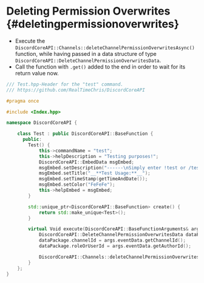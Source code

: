 Deleting Permission Overwrites {#deletingpermissionoverwrites}
============
- Execute the `DiscordCoreAPI::Channels::deleteChannelPermissionOverwritesAsync()` function, while having passed in a data structure of type `DiscordCoreAPI::DeleteChannelPermissionOverwritesData`.
- Call the function with `.get()` added to the end in order to wait for its return value now.

```cpp
/// Test.hpp-Header for the "test" command.
/// https://github.com/RealTimeChris/DiscordCoreAPI

#pragma once

#include <Index.hpp>

namespace DiscordCoreAPI {

	class Test : public DiscordCoreAPI::BaseFunction {
	  public:
		Test() {
			this->commandName = "test";
			this->helpDescription = "Testing purposes!";
			DiscordCoreAPI::EmbedData msgEmbed;
			msgEmbed.setDescription("------\nSimply enter !test or /test!\n------");
			msgEmbed.setTitle("__**Test Usage:**__");
			msgEmbed.setTimeStamp(getTimeAndDate());
			msgEmbed.setColor("FeFeFe");
			this->helpEmbed = msgEmbed;
		}

		std::unique_ptr<DiscordCoreAPI::BaseFunction> create() {
			return std::make_unique<Test>();
		}

		virtual Void execute(DiscordCoreAPI::BaseFunctionArguments& args) {
			DiscordCoreAPI::DeleteChannelPermissionOverwritesData dataPackage;
			dataPackage.channelId = args.eventData.getChannelId();
			dataPackage.roleOrUserId = args.eventData.getAuthorId();

			DiscordCoreAPI::Channels::deleteChannelPermissionOverwritesAsync(dataPackage).get();
		}
	};
}
```
